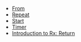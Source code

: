 - [From]()
- [Repeat]()
- [Start]()
- [Timer]()
- [Introduction to Rx: Return](http://www.introtorx.com/Content/v1.0.10621.0/04_CreatingObservableSequences.html#ObservableReturn)
